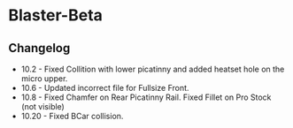 # Blaster-Beta
## Changelog
- 10.2 - Fixed Collition with lower picatinny and added heatset hole on the micro upper.
- 10.6 - Updated incorrect file for Fullsize Front.
- 10.8 - Fixed Chamfer on Rear Picatinny Rail. Fixed Fillet on Pro Stock (not visible)
- 10.20 - Fixed BCar collision. 
